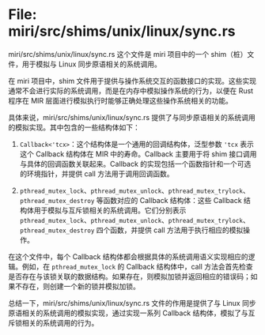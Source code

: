 # File: miri/src/shims/unix/linux/sync.rs

miri/src/shims/unix/linux/sync.rs 这个文件是 miri 项目中的一个 shim（桩）文件，用于模拟与 Linux 同步原语相关的系统调用。

在 miri 项目中，shim 文件用于提供与操作系统交互的函数接口的实现。这些实现通常不会进行实际的系统调用，而是在内存中模拟操作系统的行为，以便在 Rust 程序在 MIR 层面进行模拟执行时能够正确处理这些操作系统相关的功能。

具体来说，miri/src/shims/unix/linux/sync.rs 提供了与同步原语相关的系统调用的模拟实现。其中包含的一些结构体如下：

1. `Callback<'tcx>`：这个结构体是一个通用的回调结构体，泛型参数 `'tcx` 表示这个 Callback 结构体在 MIR 中的寿命。Callback 主要用于将 shim 接口调用与具体的回调函数关联起来。Callback 的实现包括一个函数指针和一个可选的环境指针，并提供 call 方法用于调用回调函数。

2. `pthread_mutex_lock`、`pthread_mutex_unlock`、`pthread_mutex_trylock`、`pthread_mutex_destroy` 等函数对应的 Callback 结构体：这些 Callback 结构体用于模拟与互斥锁相关的系统调用。它们分别表示 `pthread_mutex_lock`、`pthread_mutex_unlock`、`pthread_mutex_trylock`、`pthread_mutex_destroy` 四个函数，并提供 call 方法用于执行相应的模拟操作。

在这个文件中，每个 Callback 结构体都会根据具体的系统调用语义实现相应的逻辑。例如，在 `pthread_mutex_lock` 的 Callback 结构体中，call 方法会首先检查是否存在与该锁关联的数据结构。如果存在，则模拟加锁并返回相应的错误码；如果不存在，则创建一个新的锁并模拟加锁。

总结一下，miri/src/shims/unix/linux/sync.rs 文件的作用是提供了与 Linux 同步原语相关的系统调用的模拟实现，通过实现一系列 Callback 结构体，模拟了与互斥锁相关的系统调用的行为。

